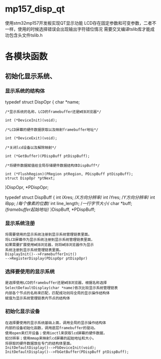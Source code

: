 # mp157_disp_qt
使用stm32mp157开发板实现QT显示功能
LCD存在固定参数和可变参数，二者不一样，使用的时候选择错误会出现输出字符错位情况
需要交叉编译tslib库才能成功包含头文件tslib.h

# 各模块函数
## 初始化显示系统、
### 显示系统的结构体
typedef struct DispOpr 
{
    char *name;

    /*显示系统的名称，LCD的framebuffer还是WEB浏览器*/

    int (*DeviceInit)(void);

    /*LCD屏幕的硬件数据获取以及映射framebuffer地址*/

    int (*DeviceExit)(void);

    /*关闭lcd设备以及解除映射*/

    int (*GetBuffer)(PDispBuff ptDispBuff);

    /*将硬件数据赋值给全局存储硬件数据结构体DispBuff*/
    
    int (*FlushRegion)(PRegion ptRegion, PDispBuff ptDispBuff);
    struct DispOpr *ptNext;
}DispOpr, *PDispOpr;

typedef struct DispBuff 
{
    int iXres;
    /*X方向分辨率*/
    int iYres;
    /*Y方向分辨率*/
    int iBpp;
    /*每个像素的位数*/
    int line_length;
    /*一行字节大小*/
    char *buff;
    /*framebuffer起始地址*/
}DispBuff, *PDispBuff;

### 显示系统注册
    将需要使用的显示系统注册到显示系统管理链表里面。
    将LCD屏幕作为显示系统注册到显示系统管理链表里面，
    如果需要扩展使用WEB浏览器，则将WEB浏览器作为显示
    系统注册到显示系统管理链表里面。
    DisplayInit()-->FramebufferInit()
    -->RegisterDisplay(PDispOpr ptDispOpr)
### 选择要使用的显示系统
    是选择使用LCD的framebuffer还是WEB浏览器，根据名称选择
    SelectDefaultDisplay(char *name)依次比较显示系统管理链表
    内部各个节点的名称来匹配，匹配成功则将全局的显示操作结构体
    赋值为显示系统管理链表内节点的结构体
### 初始化显示设备
    在选择要使用的显示系统基础上面，调用全局的显示操作结构体
    内部的设备初始化函数，调用底层framebuffer的驱动。
    使用open来打开设备；使用ioctl来获取lcd屏幕的硬件数据，
    如分辨率；使用mmap来映射lcd屏幕的起始地址和大小。
    将获取的硬件数据放在专门的结构体里面。
    InitDefaultDisplay()-->FbDeviceInit(void);
    InitDefaultDisplay()-->FbGetBuffer(PDispBuff ptDispBuff);

